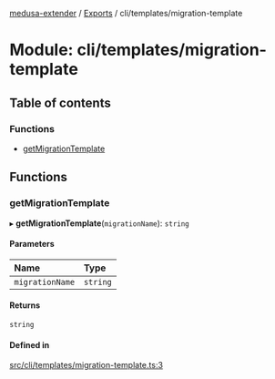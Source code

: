 [medusa-extender](../README.md) / [Exports](../modules.md) / cli/templates/migration-template

# Module: cli/templates/migration-template

## Table of contents

### Functions

- [getMigrationTemplate](cli_templates_migration_template.md#getmigrationtemplate)

## Functions

### getMigrationTemplate

▸ **getMigrationTemplate**(`migrationName`): `string`

#### Parameters

| Name | Type |
| :------ | :------ |
| `migrationName` | `string` |

#### Returns

`string`

#### Defined in

[src/cli/templates/migration-template.ts:3](https://github.com/adrien2p/medusa-extender/blob/c92cd38/src/cli/templates/migration-template.ts#L3)
